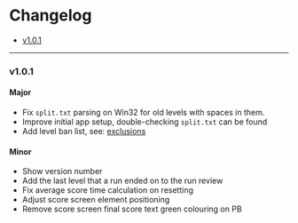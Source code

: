# Changelog

- [v1.0.1](#v1.0.1-h)

___
### <a id="v1.0.1-h"></a> v1.0.1
#### Major
- Fix `split.txt` parsing on Win32 for old levels with spaces in them.
- Improve initial app setup, double-checking `split.txt` can be found
- Add level ban list, see: [exclusions](https://github.com/ukkiez/Dustforce-random-map-app/blob/master/level-filtering/exclusions.js)
#### Minor
- Show version number
- Add the last level that a run ended on to the run review
- Fix average score time calculation on resetting
- Adjust score screen element positioning
- Remove score screen final score text green colouring on PB
